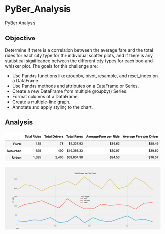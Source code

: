 # PyBer_Analysis
PyBer Analysis

## Objective 
Determine if there is a correlation between the average fare and the total rides for each city type for the individual scatter plots, and if there is any statistical significance between the different city types for each box-and-whisker plot. The goals for this challenge are:

* Use Pandas functions like groupby, pivot, resample, and reset_index on a DataFrame.
* Use Pandas methods and attributes on a DataFrame or Series.
* Create a new DataFrame from multiple groupby() Series.
* Format columns of a DataFrame.
* Create a multiple-line graph.
* Annotate and apply styling to the chart.

## Analysis
![Final Summary DataFrame](analysis/FinalSummaryDF.png)

![Total Fare by City Type](analysis/TotalFaresByCT.png)